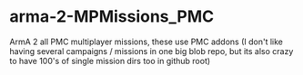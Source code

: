 # arma-2-MPMissions_PMC
ArmA 2 all PMC multiplayer missions, these use PMC addons (I don't like having several campaigns / missions in one big blob repo, but its also crazy to have 100's of single mission dirs too in github root)
